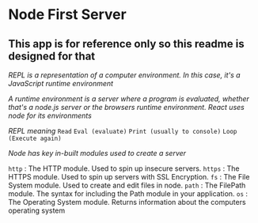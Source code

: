 # Node First Server

## This app is for reference only so this readme is designed for that

*REPL is a representation of a computer environment. In this case, it's a JavaScript runtime environment*

*A runtime environment is a server where a program is evaluated, whether that's a node.js server or the browsers runtime environment. React uses node for its environments*

*REPL meaning*
`Read`
`Eval (evaluate)`
`Print (usually to console)`
`Loop (Execute again)`

*Node has key in-built modules used to create a server*

`http` : The HTTP module. Used to spin up insecure servers.
`https` : The HTTPS module. Used to spin up servers with SSL Encryption.
`fs` : The File System module. Used to create and edit files in node.
`path` : The FilePath module. The syntax for including the Path module in your application.
`os` : The Operating System module. Returns information about the computers operating system